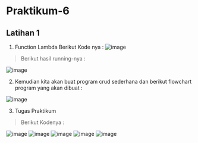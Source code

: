 # Praktikum-6
## Latihan 1

1. Function Lambda
Berikut Kode nya :
![image](https://user-images.githubusercontent.com/115475424/205445723-f095e56b-26be-41f2-a9ef-b4729081f0c2.png)


> Berikut hasil running-nya :

![image](https://user-images.githubusercontent.com/115475424/205445775-861e6ada-79a3-48e2-9aec-485ab90bd0f8.png)


2. Kemudian kita akan buat program crud sederhana dan berikut flowchart program yang akan dibuat :

![image](https://user-images.githubusercontent.com/115475424/205445998-3734914f-abd0-41fc-9ba9-62c57bd42ac6.png)


3. Tugas Praktikum 
> Berikut Kodenya :

![image](https://user-images.githubusercontent.com/115475424/205448919-887f4a3f-9e7b-4902-9f02-bf723ffbeb04.png)
![image](https://user-images.githubusercontent.com/115475424/205448921-03e2a132-37cb-4379-a8ef-0b3c0d7d634e.png)
![image](https://user-images.githubusercontent.com/115475424/205448925-6f55ba6b-48eb-45ee-929b-e7b3422587f3.png)
![image](https://user-images.githubusercontent.com/115475424/205448927-2b2e3bd0-037d-431d-bd5f-b959e0250b2a.png)
![image](https://user-images.githubusercontent.com/115475424/205448931-8eaa9232-acfb-45c1-8657-e9c9c2048395.png)

